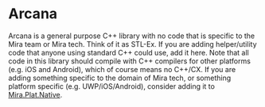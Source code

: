 # Arcana
Arcana is a general purpose C++ library with no code that is specific to the Mira team or Mira tech. Think of it as STL-Ex. If you are adding helper/utility code that anyone using standard C++ could use, add it here. Note that all code in this library should compile with C++ compilers for other platforms (e.g. iOS and Android), which of course means no C++/CX. If you are adding something specific to the domain of Mira tech, or something platform specific (e.g. UWP/iOS/Android), consider adding it to [Mira.Plat.Native](../Mira.Plat.Native/Mira.Plat.Native.md).